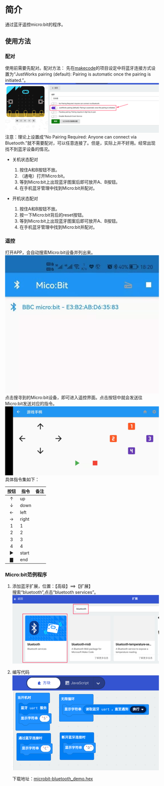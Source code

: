 # 简介

通过蓝牙遥控micro:bit的程序。  

## 使用方法

### 配对

使用前需要先配对。配对方法：
先在[makecode](https://makecode.microbit.org/)的项目设定中将蓝牙连接方式设置为“JustWorks pairing (default): Pairing is automatic once the pairing is initiated.”。  
![setting](res/0.png)
注意：理论上设置成“No Pairing Required: Anyone can connect via Bluetooth.”就不需要配对，可以任意连接了。但是，实际上并不好用。经常出现找不到蓝牙设备的情况。  

- 关机状态配对
    1. 按住A和B按钮不放。
    2. （通电）打开Micro:bit。
    3. 等到Micro:bit上出现蓝牙图案后即可放开A、B按钮。
    4. 在手机蓝牙管理中找到Micro:bit并配对。

- 开机状态配对
    1. 按住A和B按钮不放。
    2. 按一下Micro:bit背后的reset按钮。
    3. 等到Micro:bit上出现蓝牙图案后即可放开A、B按钮。
    4. 在手机蓝牙管理中找到Micro:bit并配对。

### 遥控
打开APP，会自动搜索Micro:bit设备并列出来。  
![搜寻](res/1.jpg)
点击搜寻到的Micro:bit设备，即可进入遥控界面。点击按钮中就会发送往Micro:bit发送对应的指令。  
![遥控](res/2.jpg)
具体指令集如下：  

|按钮|指令|备注|  
|:-:|--|--|  
|↑|up||  
|↓|down||  
|←|left||  
|→|right||  
|1|1||  
|2|2||  
|3|3||  
|4|4||  
|▶|start||  
|▇|end||  

### Micro:bit范例程序

1. 添加蓝牙扩展，位置：【高级】==>【扩展】  
   搜索“bluetooth”,点击“bluetooth services”。
   ![01](res/01.png)
   
2. 编写代码  
   ![代码](res/3.png)

   下载地址：[microbit-bluetooth_demo.hex](res/microbit-bluetooth_demo.hex)